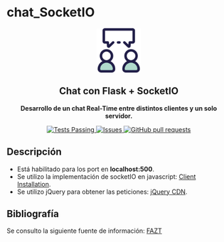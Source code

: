 # chat_SocketIO

<p align="center">
 <img width="100px" src="https://github.com/cabustillo13/chat_SocketIO/blob/main/Flask/chat.svg" align="center" alt="chat_SocketIO" />
 <h2 align="center">Chat con Flask + SocketIO</h2>
 <p align="center"><b>Desarrollo de un chat Real-Time entre distintos clientes y un solo servidor.</b></p>

</p>
  <p align="center">
    <a href="https://github.com/cabustillo13/chat_SocketIO/actions/new">
      <img alt="Tests Passing" src="https://github.com/anuraghazra/github-readme-stats/workflows/Test/badge.svg" />
    </a>
        <a href="https://github.com/cabustillo13/chat_SocketIO/issues">
      <img alt="Issues" src="https://img.shields.io/github/issues/cabustillo13/chat_SocketIO?color=0088ff" />
    </a>
    <a href="https://github.com/cabustillo13/chat_SocketIO/pulls">
      <img alt="GitHub pull requests" src="https://img.shields.io/github/issues-pr/cabustillo13/chat_SocketIO?color=0088ff" />
    </a>
    <br />
</p>

## Descripción
- Está habilitado para los port en **localhost:500**.
- Se utilizo la implementación de socketIO en javascript: [Client Installation](https://socket.io/docs/v3/client-installation/index.html).
- Se utilizo jQuery para obtener las peticiones: [jQuery CDN](http://code.jquery.com/).

## Bibliografía
Se consulto la siguiente fuente de información: [FAZT](https://www.youtube.com/watch?v=71DZYl4Q4o8&t=455s&ab_channel=Fazt)
